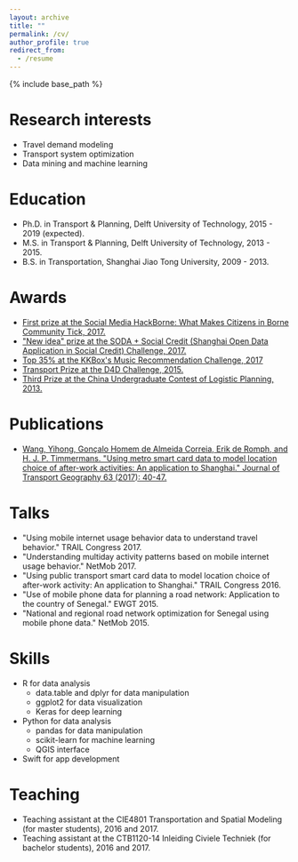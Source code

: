 ```yaml
---
layout: archive
title: ""
permalink: /cv/
author_profile: true
redirect_from:
  - /resume
---
```


{% include base_path %}

Research interests
======
* Travel demand modeling
* Transport system optimization
* Data mining and machine learning

Education
======
* Ph.D. in Transport & Planning, Delft University of Technology, 2015 - 2019 (expected).
* M.S. in Transport & Planning, Delft University of Technology, 2013 - 2015.
* B.S. in Transportation, Shanghai Jiao Tong University, 2009 - 2013.

Awards
======
* [First prize at the Social Media HackBorne: What Makes Citizens in Borne Community Tick, 2017.](https://www.borneboeit.nl/56366/nieuws/chinese-cheese-eaters-winnen-hackathon?lipi=urn%3Ali%3Apage%3Ad_flagship3_profile_view_base_recent_activity_details_shares%3BFqNbXrEyTmGFHw95wk5Evg%3D%3D)
* ["New idea" prize at the SODA + Social Credit (Shanghai Open Data Application in Social Credit) Challenge, 2017.](http://ptkj.shpt.gov.cn/html/xwdt/kjdt/963057831518.html)
* [Top 35% at the KKBox's Music Recommendation Challenge, 2017](https://www.kaggle.com/c/kkbox-music-recommendation-challenge)
* [Transport Prize at the D4D Challenge, 2015.](http://www.d4d.orange.com/en/presentation/endowment-and-panel/Folder/The-D4D-Challenge-is-a-great-success)
* [Third Prize at the China Undergraduate Contest of Logistic Planning, 2013.](http://special.univs.cn/service/anjibei/tdfc/2013/0312/955749.shtml)
  
Publications
======
* [Wang, Yihong, Gonçalo Homem de Almeida Correia, Erik de Romph, and H. J. P. Timmermans. "Using metro smart card data to model location choice of after-work activities: An application to Shanghai." Journal of Transport Geography 63 (2017): 40-47.](https://www.sciencedirect.com/science/article/pii/S0966692317300029)

Talks
======
* "Using mobile internet usage behavior data to understand travel behavior." TRAIL Congress 2017.
* "Understanding multiday activity patterns based on mobile internet usage behavior." NetMob 2017.
* "Using public transport smart card data to model location choice of after-work activity: An application to Shanghai." TRAIL Congress 2016.
* "Use of mobile phone data for planning a road network: Application to the country of Senegal." EWGT 2015.
* "National and regional road network optimization for Senegal using mobile phone data." NetMob 2015.

Skills
======
* R for data analysis
  * data.table and dplyr for data manipulation
  * ggplot2 for data visualization
  * Keras for deep learning
* Python for data analysis
  * pandas for data manipulation
  * scikit-learn for machine learning
  * QGIS interface
* Swift for app development
  
Teaching
======
* Teaching assistant at the CIE4801 Transportation and Spatial Modeling (for master students), 2016 and 2017.
* Teaching assistant at the CTB1120-14 Inleiding Civiele Techniek (for bachelor students), 2016 and 2017.
  
